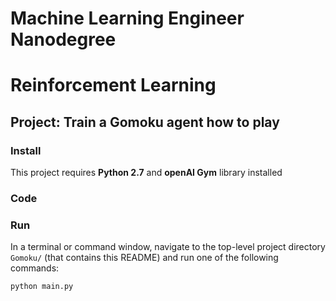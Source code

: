 # Machine Learning Engineer Nanodegree
# Reinforcement Learning
## Project: Train a Gomoku agent how to play

### Install

This project requires **Python 2.7** and **openAI Gym** library installed

### Code

 

### Run

In a terminal or command window, navigate to the top-level project directory `Gomoku/` (that contains this README) and run one of the following commands:

```python main.py```  

